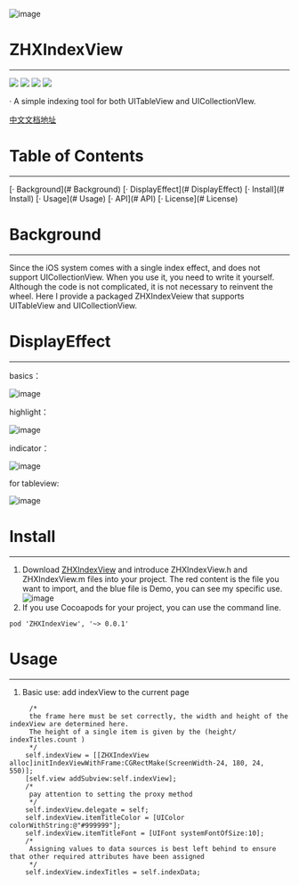 ![image](https://github.com/zhangxistudy11/ZHXIndexView/blob/master/ZHXIndexView/Source/normal.jpg)
# ZHXIndexView
---------------------------------------------------------
[![](https://img.shields.io/badge/build-passing-brightgreen.svg)](https://github.com/zhangxistudy11/ZHXIndexView)
[![](https://img.shields.io/badge/tag-0.0.1-brightgreen.svg)](https://github.com/zhangxistudy11/ZHXIndexView/tree/0.0.1)
[![](https://img.shields.io/badge/language-ObjectC-brightgreen.svg)](https://github.com/zhangxistudy11/ZHXIndexView)
[![](https://img.shields.io/badge/中文-文档-brightgreen.svg)](https://www.jianshu.com/p/00a09e342062)

· A simple indexing tool for both UITableView and UICollectionVIew.

[中文文档地址](https://www.jianshu.com/p/00a09e342062)
# Table of Contents
---------------------------------------------------------
[· Background](# Background)
[· DisplayEffect](# DisplayEffect)
[· Install](# Install)
[· Usage](# Usage)
[· API](# API)
[· License](# License)

# Background
---------------------------------------------------------
Since the iOS system comes with a single index effect, and does not support UICollectionView. When you use it, you need to write it yourself. Although the code is not complicated, it is not necessary to reinvent the wheel. Here I provide a packaged ZHXIndexVeiew that supports UITableView and UICollectionView.

# DisplayEffect
---------------------------------------------------------

basics：

![image](https://github.com/zhangxistudy11/ZHXIndexView/blob/master/ZHXIndexView/Source/basic.gif)


highlight：

![image](https://github.com/zhangxistudy11/ZHXIndexView/blob/master/ZHXIndexView/Source/Not-selected-by-default.gif)

indicator：

![image](https://github.com/zhangxistudy11/ZHXIndexView/blob/master/ZHXIndexView/Source/indicator.gif)

for tableview:

![image](https://github.com/zhangxistudy11/ZHXIndexView/blob/master/ZHXIndexView/Source/tableview.gif)

# Install
---------------------------------------------------------
1. Download  [ZHXIndexView](https://github.com/zhangxistudy11/ZHXIndexView)
 and introduce ZHXIndexView.h and ZHXIndexView.m files into your project.
 The red content is the file you want to import, and the blue file is Demo, you can see my specific use.
 ![image]( https://github.com/zhangxistudy11/ZHXIndexView/blob/master/ZHXIndexView/Source/file-path.jpg)
2. If you use Cocoapods for your project, you can use the command line.
```
pod 'ZHXIndexView', '~> 0.0.1'
```

# Usage
---------------------------------------------------------
1. Basic use: add indexView to the current page
```
     /*
     the frame here must be set correctly, the width and height of the indexView are determined here.
     The height of a single item is given by the (height/ indexTitles.count )
     */
    self.indexView = [[ZHXIndexView alloc]initIndexViewWithFrame:CGRectMake(ScreenWidth-24, 180, 24, 550)];
    [self.view addSubview:self.indexView];
    /*
     pay attention to setting the proxy method
     */
    self.indexView.delegate = self;
    self.indexView.itemTitleColor = [UIColor colorWithString:@"#999999"];
    self.indexView.itemTitleFont = [UIFont systemFontOfSize:10];
    /*
     Assigning values to data sources is best left behind to ensure that other required attributes have been assigned
     */
    self.indexView.indexTitles = self.indexData;
```

 
